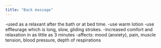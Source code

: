 ```yaml
---
title: "Back massage"
---
```

-used as a relaxant after the bath or at bed time.
-use warm lotion
-use effleurage which is long, slow, gliding strokes. 
-increased comfort and relaxation in as little as 3 minutes
-affects: mood (anxiety), pain, muscle tension, blood pressure, depth of respirations

